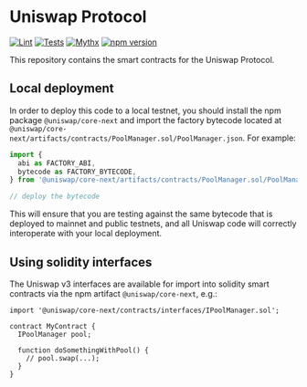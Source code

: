 # Uniswap Protocol

[![Lint](https://github.com/Uniswap/core-next/actions/workflows/lint.yml/badge.svg)](https://github.com/Uniswap/core-next/actions/workflows/lint.yml)
[![Tests](https://github.com/Uniswap/core-next/actions/workflows/tests.yml/badge.svg)](https://github.com/Uniswap/core-next/actions/workflows/tests.yml)
[![Mythx](https://github.com/Uniswap/core-next/actions/workflows/mythx.yml/badge.svg)](https://github.com/Uniswap/core-next/actions/workflows/mythx.yml)
[![npm version](https://img.shields.io/npm/v/@uniswap/core-next/latest.svg)](https://www.npmjs.com/package/@uniswap/core-next/v/latest)

This repository contains the smart contracts for the Uniswap Protocol.

## Local deployment

In order to deploy this code to a local testnet, you should install the npm package
`@uniswap/core-next`
and import the factory bytecode located at
`@uniswap/core-next/artifacts/contracts/PoolManager.sol/PoolManager.json`.
For example:

```typescript
import {
  abi as FACTORY_ABI,
  bytecode as FACTORY_BYTECODE,
} from '@uniswap/core-next/artifacts/contracts/PoolManager.sol/PoolManager.json'

// deploy the bytecode
```

This will ensure that you are testing against the same bytecode that is deployed to
mainnet and public testnets, and all Uniswap code will correctly interoperate with
your local deployment.

## Using solidity interfaces

The Uniswap v3 interfaces are available for import into solidity smart contracts
via the npm artifact `@uniswap/core-next`, e.g.:

```solidity
import '@uniswap/core-next/contracts/interfaces/IPoolManager.sol';

contract MyContract {
  IPoolManager pool;

  function doSomethingWithPool() {
    // pool.swap(...);
  }
}

```
